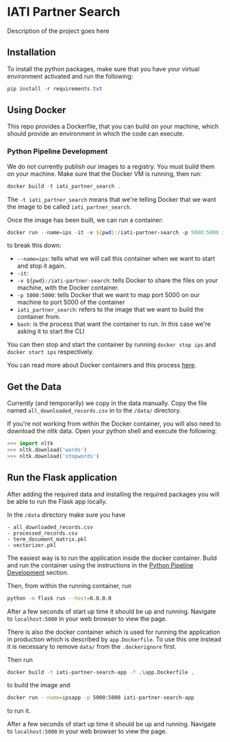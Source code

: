 # IATI Partner Search
 Description of the project goes here

## Installation
To install the python packages, make sure that you have your virtual environment activated and run the following:

```powershell
pip install -r requirements.txt
```

## Using Docker
This repo provides a Dockerfile, that you can build on your machine, which should provide an environment in which the code can execute.

### Python Pipeline Development
We do not currently publish our images to a registry. You must build them on your machine. Make sure that the Docker VM is running, then run:
```powershell
docker build -t iati_partner_search .
```
The `-t iati_partner_search` means that we're telling Docker that we want the image to be called `iati_partner_search`.

Once the image has been built, we can run a container:
```powershell
docker run --name=ips -it -v ${pwd}:/iati-partner-search -p 5000:5000 iati_partner_search bash
```
to break this down:

- `--name=ips`: tells what we will call this container when we want to start and stop it again.
- `-it`: 
- `-v ${pwd}:/iati-partner-search`: tells Docker to share the files on your machine, with the Docker container.
- `-p 5000:5000`: tells Docker that we want to map port 5000 on our machine to port 5000 of the container
- `iati_partner_search`: refers to the image that we want to build the container from.
- `bash`: is the process that want the container to run. In this case we're asking it to start the CLI

You can then stop and start the container by running `docker stop ips` and `docker start ips` respectively.

You can read more about Docker containers and this process [here](https://docs.docker.com/).

## Get the Data
Currently (and temporarily) we copy in the data manually. Copy the file named `all_downloaded_records.csv` in to the `/data/` directory.

If you're not working from within the Docker container, you will also need to download the nltk data. Open your python shell and execute the following:

```python
>>> import nltk
>>> nltk.download('words')
>>> nltk.download('stopwords')
```

## Run the Flask application
After adding the required data and installing the required packages you will be able to run the Flask app locally.

In the `/data` directory make sure you have

    - all_downloaded_records.csv
    - processed_records.csv
    - term_document_matrix.pkl
    - vectorizer.pkl

The easiest way is to run the application inside the docker container. Build and run the container using the instructions in the [Python Pipeline Development](#python-pipeline-development) section.

Then, from within the running container, run 

```bash
python -m flask run --host=0.0.0.0
```

After a few seconds of start up time it should be up and running. Navigate to `localhost:5000` in your web browser to view the page.

There is also the docker container which is used for running the application in production which is described by `app.Dockerfile`. To use this one instead it is necessary to remove `data/` from the `.dockerignore` first. 

Then run 

```bash 
docker build -t iati-partner-search-app -f .\app.Dockerfile .
```

to build the image and

```bash
docker run --name=ipsapp -p 5000:5000 iati-partner-search-app
```
to run it.

After a few seconds of start up time it should be up and running. Navigate to `localhost:5000` in your web browser to view the page.